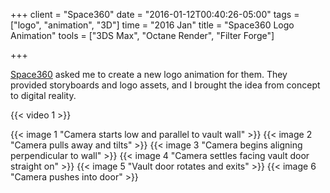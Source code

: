 +++
client = "Space360"
date = "2016-01-12T00:40:26-05:00"
tags = ["logo", "animation", "3D"]
time = "2016 Jan"
title = "Space360 Logo Animation"
tools = ["3DS Max", "Octane Render", "Filter Forge"]

+++

[Space360](http://www.space3sixty.com/) asked me to create a new logo animation for them. They provided storyboards and logo assets, and I brought the idea from concept to digital reality.

{{< video 1 >}}

{{< image 1 "Camera starts low and parallel to vault wall" >}}
{{< image 2 "Camera pulls away and tilts" >}}
{{< image 3 "Camera begins aligning perpendicular to wall" >}}
{{< image 4 "Camera settles facing vault door straight on" >}}
{{< image 5 "Vault door rotates and exits" >}}
{{< image 6 "Camera pushes into door" >}}

